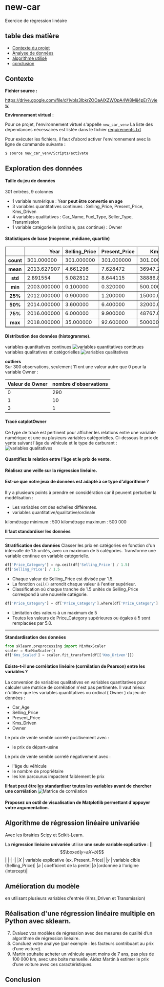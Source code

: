 # new-car
Exercice de régression linéaire

## table des matière
- [Contexte du projet](#contexte)
- [Analyse de données](#exploration_des_donnees)
- [algorithme utilisé](#algorithme_de_regressio_lineaire_univariee)
- [conclusion](#conclusion)


## Contexte

**Fichier source :**

https://drive.google.com/file/d/1vbls3IbkrZOOaAlXZWOpA4W8Mij4pEr7/view

**Environnement virtuel :**

Pour ce projet, l'environnement virtuel s'appelle `new_car_venv`
La liste des dépendances nécessaires est listée dans le fichier [requirements.txt](requirements.txt)

Pour exécuter les fichiers, il faut d'abord activer l'environnement avec la ligne de commande suivante :
```bash
$ source new_car_venv/Scripts/activate
```

## Exploration des données

#### Taille du jeu de données

301 entrées, 9 colonnes

- 1 variable numérique : Year **peut être convertie en age**
- 3 variables quantitatives continues : Selling_Price, Present_Price, Kms_Driven
- 4 variables qualitatives : Car_Name, Fuel_Type, Seller_Type, Transmission
- 1 variable catégorielle (ordinale, pas continue) : Owner

#### Statistiques de base (moyenne, médiane, quartile)

<div>
<table border="1" class="dataframe">
  <thead>
    <tr style="text-align: right;">
      <th></th>
      <th>Year</th>
      <th>Selling_Price</th>
      <th>Present_Price</th>
      <th>Kms_Driven</th>
      <th>Owner</th>
    </tr>
  </thead>
  <tbody>
    <tr>
      <th>count</th>
      <td>301.000000</td>
      <td>301.000000</td>
      <td>301.000000</td>
      <td>301.000000</td>
      <td>301.000000</td>
    </tr>
    <tr>
      <th>mean</th>
      <td>2013.627907</td>
      <td>4.661296</td>
      <td>7.628472</td>
      <td>36947.205980</td>
      <td>0.043189</td>
    </tr>
    <tr>
      <th>std</th>
      <td>2.891554</td>
      <td>5.082812</td>
      <td>8.644115</td>
      <td>38886.883882</td>
      <td>0.247915</td>
    </tr>
    <tr>
      <th>min</th>
      <td>2003.000000</td>
      <td>0.100000</td>
      <td>0.320000</td>
      <td>500.000000</td>
      <td>0.000000</td>
    </tr>
    <tr>
      <th>25%</th>
      <td>2012.000000</td>
      <td>0.900000</td>
      <td>1.200000</td>
      <td>15000.000000</td>
      <td>0.000000</td>
    </tr>
    <tr>
      <th>50%</th>
      <td>2014.000000</td>
      <td>3.600000</td>
      <td>6.400000</td>
      <td>32000.000000</td>
      <td>0.000000</td>
    </tr>
    <tr>
      <th>75%</th>
      <td>2016.000000</td>
      <td>6.000000</td>
      <td>9.900000</td>
      <td>48767.000000</td>
      <td>0.000000</td>
    </tr>
    <tr>
      <th>max</th>
      <td>2018.000000</td>
      <td>35.000000</td>
      <td>92.600000</td>
      <td>500000.000000</td>
      <td>3.000000</td>
    </tr>
  </tbody>
</table>
</div>

####  Distribution des données (histogramme).
variables quantitatives continues
![variables quantitatives continues](img/variables_quantitatives.png)
variables qualitatives et catégorielles
![variables qualitatives](img/variables_qualitatives.png)


**outliers**<br>
Sur 300 observations, seulement 11 ont une valeur autre que 0 pour la variable Owner :<br>

|Valeur de Owner|nombre d'observations|
|-|-|
|0 |   290|
|1  |   10|
|3  |    1|

####  Tracé catplotOwner
Ce type de tracé est pertinent  pour afficher les relations entre une variable numérique et une ou plusieurs variables catégorielles.
Ci-dessous le prix de vente suivant l'âge du véhicule et le type de carburant :
![variables qualitatives](img/prix_age_type.png)
####  Quantifiez la relation entre l'âge et le prix de vente.

####  Réalisez une veille sur la régression linéaire.

####  Est-ce que notre jeux de données est adapté à ce type d'algorithme ?
Il y a plusieurs points à prendre en considération car il peuvent perturber la modélisation :<br>

- Les variables ont des echelles différentes.
- variables quantitative/qualitative/ordinale

kilométrage minimum : 500
kilométrage maximum : 500 000

**Il faut standardiser les données**

---
**Stratification des données**
Classer les prix en catégories en fonction d'un intervalle de 1.5 unités, avec un maximum de 5 catégories.
Transforme une variable continue en variable catégorielle.
```python
df['Price_Category'] = np.ceil(df['Selling_Price'] / 1.5)
df['Selling_Price'] / 1.5 
```
- Chaque valeur de Selling_Price est divisée par 1.5.
- La fonction `ceil()` arrondit chaque valeur à l'entier supérieur.
- Classification où chaque tranche de 1.5 unités de Selling_Price correspond à une nouvelle catégorie.

```python
df['Price_Category'] = df['Price_Category'].where(df['Price_Category'] <5, 5.0)
```

- Limitation des valeurs à un maximum de 5
- Toutes les valeurs de Price_Category supérieures ou égales à 5 sont remplacées par 5.0.
---

**Standardisation des données**
```python
from sklearn.preprocessing import MinMaxScaler
scaler = MinMaxScaler()
df['Kms_Scaled'] = scaler.fit_transform(df[['Kms_Driven']])
```

####  Existe-t-il une corrélation linéaire (corrélation de Pearson) entre les variables ?
La conversion de variables qualitatives en variables quantitatives pour calculer une matrice de corrélation n'est pas pertinente.
Il vaut mieux n'utiliser que les variables quantitatives ou ordinal ( Owner ) du jeu de données :
- Car_Age
- Selling_Price
- Present_Price
- Kms_Driven
- Owner

Le prix de vente semble correlé positivement avec :
- le prix de départ-usine

Le prix de vente semble correlé négativement avec :
- l'âge du véhicule
- le nombre de propriétaire
- les km parcourus impactent faiblement le prix

**Il faut peut être les standardiser toutes les variables avant de chercher une corrélation**
![Matrice de corrélation](img/matrice_correlation.png)


####  Proposez un outil de visualisation de Matplotlib permettant d'appuyer votre argumentation.


## Algorithme de régression linéaire univariée

Avec les ibrairies Scipy et Scikit-Learn.

La **régression linéaire univariée** utilise **une seule variable explicative** : 
||$$\boxed{𝑦=𝑎𝑋+𝑏}$$|
|-|-|
|𝑋 | variable explicative (ex. Present_Price)|
|𝑦 | variable cible (Selling_Price)|
|𝑎 | coefficient de la pente|
|𝑏 |ordonnée à l'origine (intercept)|

## Amélioration du modèle
en utilisant plusieurs variables d'entrée (Kms_Driven et Transmission)

## Réalisation d'une régression linéaire multiple en Python avec sklearn.

7. Évaluez vos modèles de régression avec des mesures de qualité d’un
algorithme de régression linéaire.
8. Concluez votre analyse (par exemple : les facteurs contribuant au prix
d’une voiture).
9. Martin souhaite acheter un véhicule ayant moins de 7 ans, pas plus
de 100 000 km, avec une boite manuelle. Aidez Martin à estimer le prix
d’une voiture avec ces caractéristiques.


## Conclusion
